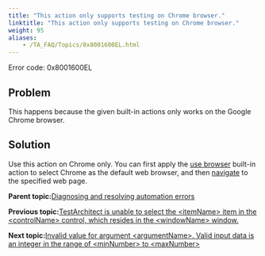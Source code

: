 ```yaml
--- 
title: "This action only supports testing on Chrome browser."
linktitle: "This action only supports testing on Chrome browser."
weight: 95
aliases: 
    - /TA_FAQ/Topics/0x8001600EL.html
---
```


Error code: 0x8001600EL

## Problem

This happens because the given built-in actions only works on the Google Chrome browser.

## Solution

Use this action on Chrome only. You can first apply the [use browser](/TA_Automation/Topics/bis_use_browser.html) built-in action to select Chrome as the default web browser, and then [navigate](/TA_Automation/Topics/bia_navigate.html) to the specified web page.

**Parent topic:**[Diagnosing and resolving automation errors](/TA_FAQ/Topics/faq.automation_error.html)

**Previous topic:**[TestArchitect is unable to select the <itemName\> item in the <controlName\> control, which resides in the <windowName\> window.](/TA_FAQ/Topics/0x80010405L.html)

**Next topic:**[Invalid value for argument <argumentName\>. Valid input data is an integer in the range of <minNumber\> to <maxNumber\>](/TA_FAQ/Topics/0x8001000BL.html)

